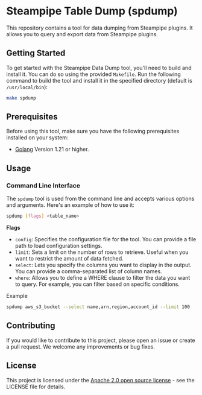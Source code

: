 # Steampipe Table Dump (spdump)

This repository contains a tool for data dumping from Steampipe plugins. It allows you to query and export data from Steampipe plugins.

## Getting Started

To get started with the Steampipe Data Dump tool, you'll need to build and install it. You can do so using the provided `Makefile`. Run the following command to build the tool and install it in the specified directory (default is `/usr/local/bin`):

```bash
make spdump
```

## Prerequisites

Before using this tool, make sure you have the following prerequisites installed on your system:

- [Golang](https://golang.org/doc/install) Version 1.21 or higher.

## Usage

### Command Line Interface

The `spdump` tool is used from the command line and accepts various options and arguments. Here's an example of how to use it:

```bash
spdump [flags] <table_name>
```

**Flags**

* `config`: Specifies the configuration file for the tool. You can provide a file path to load configuration settings.
* `limit`: Sets a limit on the number of rows to retrieve. Useful when you want to restrict the amount of data fetched.
* `select`: Lets you specify the columns you want to display in the output. You can provide a comma-separated list of column names.
* `where`: Allows you to define a WHERE clause to filter the data you want to query. For example, you can filter based on specific conditions.

Example

```bash
spdump aws_s3_bucket --select name,arn,region,account_id --limit 100
```

## Contributing
If you would like to contribute to this project, please open an issue or create a pull request. We welcome any improvements or bug fixes.

## License
This project is licensed under the [Apache 2.0 open source license](https://github.com/turbot/steampipe-table-dump/blob/main/LICENSE) - see the LICENSE file for details.

